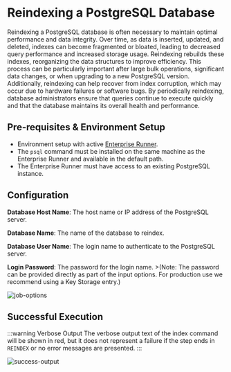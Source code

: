 # Reindexing a PostgreSQL Database

Reindexing a PostgreSQL database is often necessary to maintain optimal performance and data integrity. Over time, as data is inserted, updated, and deleted, indexes can become fragmented or bloated, leading to decreased query performance and increased storage usage. Reindexing rebuilds these indexes, reorganizing the data structures to improve efficiency. This process can be particularly important after large bulk operations, significant data changes, or when upgrading to a new PostgreSQL version. Additionally, reindexing can help recover from index corruption, which may occur due to hardware failures or software bugs. By periodically reindexing, database administrators ensure that queries continue to execute quickly and that the database maintains its overall health and performance.


## Pre-requisites & Environment Setup

- Environment setup with active [Enterprise Runner](/administration/runner/index.md).
- The `psql` command must be installed on the same machine as the Enterprise Runner and available in the default path.
- The Enterprise Runner must have access to an existing PostgreSQL instance.

## Configuration

**Database Host Name**: The host name or IP address of the PostgreSQL server.

**Database Name**: The name of the database to reindex.

**Database User Name**: The login name to authenticate to the PostgreSQL server.

**Login Password**: The password for the login name.  >(Note: The password can be provided directly as part of the input options. For production use we recommend using a Key Storage entry.)

![job-options](/assets/img/solution-postgres-reindex-joboptions.png)<br>


## Successful Execution

:::warning Verbose Output
The verbose output text of the index command will be shown in red, but it does not represent a failure if the step ends in `REINDEX` or no error messages are presented.
:::

![success-output](/assets/img/solutions-postgres-reindex-success.png)<br>